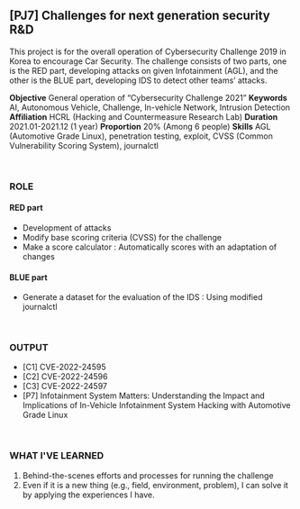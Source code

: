 
## [PJ7] Challenges for next generation security R&D

This project is for the overall operation of Cybersecurity Challenge 2019 in Korea to encourage Car Security. The challenge consists of two parts, one is the RED part, developing attacks on given Infotainment (AGL), and the other is the BLUE part, developing IDS to detect other teams’ attacks.

**Objective** General operation of “Cybersecurity Challenge 2021”
**Keywords** AI, Autonomous Vehicle, Challenge, In-vehicle Network, Intrusion Detection
**Affiliation** HCRL (Hacking and Countermeasure Research Lab)
**Duration** 2021.01-2021.12 (1 year)
**Proportion** 20% (Among 6 people)
**Skills** AGL (Automotive Grade Linux), penetration testing, exploit, CVSS (Common Vulnerability Scoring System), journalctl

<br>

### ROLE

#### RED part
- Development of attacks
- Modify base scoring criteria (CVSS) for the challenge 
- Make a score calculator
    : Automatically scores with an adaptation of changes

#### BLUE part
- Generate a dataset for the evaluation of the IDS
    : Using modified journalctl

<br>

### OUTPUT

- [C1] CVE-2022-24595
- [C2] CVE-2022-24596
- [C3] CVE-2022-24597
- [P7] Infotainment System Matters: Understanding the Impact and Implications of In-Vehicle Infotainment System Hacking with Automotive Grade Linux

<br>

### WHAT I'VE LEARNED

1. Behind-the-scenes efforts and processes for running the challenge
2. Even if it is a new thing (e.g., field, environment, problem), I can solve it by applying the experiences I have.


